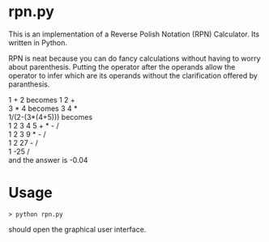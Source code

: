 # rpn.py

This is an implementation of a Reverse Polish Notation (RPN) Calculator.
Its written in Python.

RPN is neat because you can do fancy calculations without having
to worry about parenthesis. Putting the operator after the operands
allow the operator to infer which are its operands without the clarification
offered by paranthesis.

1 + 2 becomes 1 2 + \
3 * 4 becomes 3 4 * \
1/(2-(3*(4+5))) becomes \
1 2 3 4 5 + * - / \
1 2 3 9 * - / \
1 2 27 - / \
1 -25 / \
and the answer is -0.04

# Usage

`> python rpn.py`

should open the graphical user interface.

